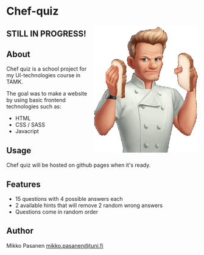 # Chef-quiz
<img align="right" alt="gordon" src="./pics/gordon.gif">

## STILL IN PROGRESS!

## About
Chef quiz is a school project for my UI-technologies course in TAMK.

The goal was to make a website by using basic frontend technologies such as:
- HTML
- CSS / SASS
- Javacript

## Usage

Chef quiz will be hosted on github pages when it's ready.

## Features
- 15 questions with 4 possible answers each
- 2 available hints that will remove 2 random wrong answers
- Questions come in random order


## Author

Mikko Pasanen <mikko.pasanen@tuni.fi>
